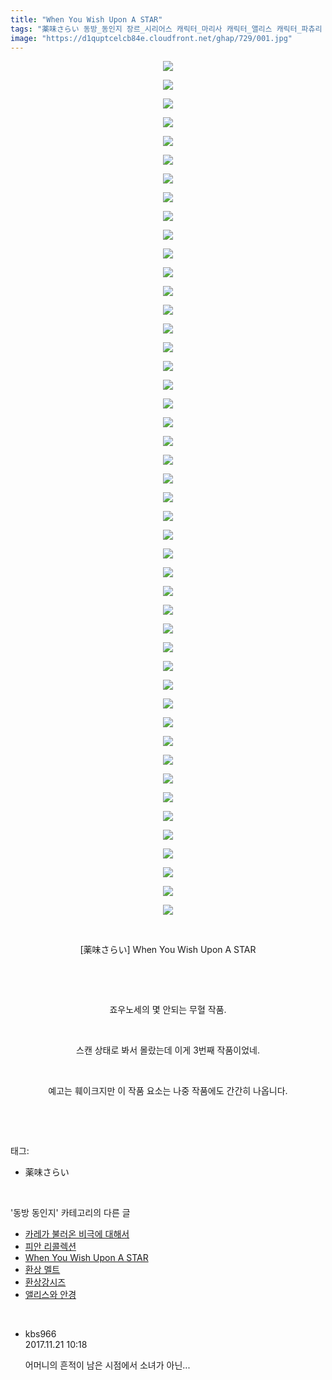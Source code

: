 ```yaml
---
title: "When You Wish Upon A STAR"
tags: "薬味さらい 동방_동인지 장르_시리어스 캐릭터_마리사 캐릭터_앨리스 캐릭터_파츄리 캐릭터_히지리"
image: "https://d1quptcelcb84e.cloudfront.net/ghap/729/001.jpg"
---
```

<div class="article">
<p style="text-align: center; clear: none; float: none;"><img src="{{ site.imgserver8 }}/ghap/729/001.jpg"/></p>
<p style="text-align: center; clear: none; float: none;"><img src="{{ site.imgserver8 }}/ghap/729/002.jpg"/></p>
<p style="text-align: center; clear: none; float: none;"><img src="{{ site.imgserver8 }}/ghap/729/003.jpg"/></p>
<p style="text-align: center; clear: none; float: none;"><img src="{{ site.imgserver8 }}/ghap/729/004.jpg"/></p>
<p style="text-align: center; clear: none; float: none;"><img src="{{ site.imgserver8 }}/ghap/729/005.jpg"/></p>
<p style="text-align: center; clear: none; float: none;"><img src="{{ site.imgserver8 }}/ghap/729/006.jpg"/></p>
<p style="text-align: center; clear: none; float: none;"><img src="{{ site.imgserver8 }}/ghap/729/007.jpg"/></p>
<p style="text-align: center; clear: none; float: none;"><img src="{{ site.imgserver8 }}/ghap/729/008.jpg"/></p>
<p style="text-align: center; clear: none; float: none;"><img src="{{ site.imgserver8 }}/ghap/729/009.jpg"/></p>
<p style="text-align: center; clear: none; float: none;"><img src="{{ site.imgserver8 }}/ghap/729/010.jpg"/></p>
<p style="text-align: center; clear: none; float: none;"><img src="{{ site.imgserver8 }}/ghap/729/011.jpg"/></p>
<p style="text-align: center; clear: none; float: none;"><img src="{{ site.imgserver8 }}/ghap/729/012.jpg"/></p>
<p style="text-align: center; clear: none; float: none;"><img src="{{ site.imgserver8 }}/ghap/729/013.jpg"/></p>
<p style="text-align: center; clear: none; float: none;"><img src="{{ site.imgserver8 }}/ghap/729/014.jpg"/></p>
<p style="text-align: center; clear: none; float: none;"><img src="{{ site.imgserver8 }}/ghap/729/015.jpg"/></p>
<p style="text-align: center; clear: none; float: none;"><img src="{{ site.imgserver8 }}/ghap/729/016.jpg"/></p>
<p style="text-align: center; clear: none; float: none;"><img src="{{ site.imgserver8 }}/ghap/729/017.jpg"/></p>
<p style="text-align: center; clear: none; float: none;"><img src="{{ site.imgserver8 }}/ghap/729/018.jpg"/></p>
<p style="text-align: center; clear: none; float: none;"><img src="{{ site.imgserver8 }}/ghap/729/019.jpg"/></p>
<p style="text-align: center; clear: none; float: none;"><img src="{{ site.imgserver8 }}/ghap/729/020.jpg"/></p>
<p style="text-align: center; clear: none; float: none;"><img src="{{ site.imgserver8 }}/ghap/729/021.jpg"/></p>
<p style="text-align: center; clear: none; float: none;"><img src="{{ site.imgserver8 }}/ghap/729/022.jpg"/></p>
<p style="text-align: center; clear: none; float: none;"><img src="{{ site.imgserver8 }}/ghap/729/023.jpg"/></p>
<p style="text-align: center; clear: none; float: none;"><img src="{{ site.imgserver8 }}/ghap/729/024.jpg"/></p>
<p style="text-align: center; clear: none; float: none;"><img src="{{ site.imgserver8 }}/ghap/729/025.jpg"/></p>
<p style="text-align: center; clear: none; float: none;"><img src="{{ site.imgserver8 }}/ghap/729/026.jpg"/></p>
<p style="text-align: center; clear: none; float: none;"><img src="{{ site.imgserver8 }}/ghap/729/027.jpg"/></p>
<p style="text-align: center; clear: none; float: none;"><img src="{{ site.imgserver8 }}/ghap/729/028.jpg"/></p>
<p style="text-align: center; clear: none; float: none;"><img src="{{ site.imgserver8 }}/ghap/729/029.jpg"/></p>
<p style="text-align: center; clear: none; float: none;"><img src="{{ site.imgserver8 }}/ghap/729/030.jpg"/></p>
<p style="text-align: center; clear: none; float: none;"><img src="{{ site.imgserver8 }}/ghap/729/031.jpg"/></p>
<p style="text-align: center; clear: none; float: none;"><img src="{{ site.imgserver8 }}/ghap/729/032.jpg"/></p>
<p style="text-align: center; clear: none; float: none;"><img src="{{ site.imgserver8 }}/ghap/729/033.jpg"/></p>
<p style="text-align: center; clear: none; float: none;"><img src="{{ site.imgserver8 }}/ghap/729/034.jpg"/></p>
<p style="text-align: center; clear: none; float: none;"><img src="{{ site.imgserver8 }}/ghap/729/035.jpg"/></p>
<p style="text-align: center; clear: none; float: none;"><img src="{{ site.imgserver8 }}/ghap/729/036.jpg"/></p>
<p style="text-align: center; clear: none; float: none;"><img src="{{ site.imgserver8 }}/ghap/729/037.jpg"/></p>
<p style="text-align: center; clear: none; float: none;"><img src="{{ site.imgserver8 }}/ghap/729/038.jpg"/></p>
<p style="text-align: center; clear: none; float: none;"><img src="{{ site.imgserver8 }}/ghap/729/039.jpg"/></p>
<p style="text-align: center; clear: none; float: none;"><img src="{{ site.imgserver8 }}/ghap/729/040.jpg"/></p>
<p style="text-align: center; clear: none; float: none;"><img src="{{ site.imgserver8 }}/ghap/729/041.jpg"/></p>
<p style="text-align: center; clear: none; float: none;"><img src="{{ site.imgserver8 }}/ghap/729/042.jpg"/></p>
<p style="text-align: center; clear: none; float: none;"><img src="{{ site.imgserver8 }}/ghap/729/043.jpg"/></p>
<p style="text-align: center; clear: none; float: none;"><img src="{{ site.imgserver8 }}/ghap/729/044.jpg"/></p>
<p style="text-align: center; clear: none; float: none;"><img src="{{ site.imgserver8 }}/ghap/729/045.jpg"/></p>
<p style="text-align: center; clear: none; float: none;"><img src="{{ site.imgserver8 }}/ghap/729/046.jpg"/></p>
<p style="text-align: center; clear: none; float: none;"><br/></p>
<p style="text-align: center; clear: none; float: none;">[薬味さらい] When You Wish Upon A STAR</p>
<p style="text-align: center; clear: none; float: none;"><br/></p>
<p style="text-align: center; clear: none; float: none;"><br/></p>
<p style="text-align: center; clear: none; float: none;">죠우노세의 몇 안되는 무혈 작품.</p>
<p style="text-align: center; clear: none; float: none;"><br/></p>
<p style="text-align: center; clear: none; float: none;">스캔 상태로 봐서 몰랐는데 이게 3번째 작품이었네.</p>
<p style="text-align: center; clear: none; float: none;"><br/></p>
<p style="text-align: center; clear: none; float: none;">예고는 훼이크지만 이 작품 요소는 나중 작품에도 간간히 나옵니다.</p>
<p><br/></p>
</div><br/>
<div class="tagTrail">
<p>태그: </p>
<ul>
<li>薬味さらい</li>
</ul>
</div><br/>
<div class="another">
<p>'동방 동인지' 카테고리의 다른 글</p>
<ul>
<li><a href="/ghap_731">카레가 불러온 비극에 대해서</a></li>
<li><a href="/ghap_730">피안 리콜렉션</a></li>
<li><a href="/ghap_729">When You Wish Upon A STAR</a></li>
<li><a href="/ghap_728">환상 멜트</a></li>
<li><a href="/ghap_727">환상강시즈</a></li>
<li><a href="/ghap_726">앨리스와 안경</a></li>
</ul>
</div><br/>
<div class="cb_module cb_fluid">
<div class="cb_wrt cb_profile">
<div class="comment">
<ul>
<li class="cb_thumb_off" id="comment15134072">
<div class="cb_comment_area">
<div class="cb_info_area">
<div class="cb_section">
<span class="cb_nick_name">kbs966</span>
</div>
<div class="cb_section">
<span class="cb_date">2017.11.21 10:18 </span>
</div>
</div>
<div class="cb_dsc_comment">
<p class="cb_dsc">
											어머니의 흔적이 남은 시점에서 소녀가 아닌...
										</p>
</div>
</div></li>
</ul>
</div>
</div><!-- commentList close -->
</div><br/>
